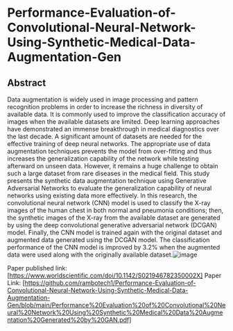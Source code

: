 # Performance-Evaluation-of-Convolutional-Neural-Network-Using-Synthetic-Medical-Data-Augmentation-Gen
## Abstract
Data augmentation is widely used in image processing and pattern recognition problems in order to increase the richness in diversity of available data. It is commonly used to improve the classification accuracy of images when the available datasets are limited. Deep learning approaches have demonstrated an immense breakthrough in medical diagnostics over the last decade. A significant amount of datasets are needed for the effective training of deep neural networks. The appropriate use of data augmentation techniques prevents the model from over-fitting and thus increases the generalization capability of the network while testing afterward on unseen data. However, it remains a huge challenge to obtain such a large dataset from rare diseases in the medical field. This study presents the synthetic data augmentation technique using Generative Adversarial Networks to evaluate the generalization capability of neural networks using existing data more effectively. In this research, the convolutional neural network (CNN) model is used to classify the X-ray images of the human chest in both normal and pneumonia conditions; then, the synthetic images of the X-ray from the available dataset are generated by using the deep convolutional generative adversarial network (DCGAN) model. Finally, the CNN model is trained again with the original dataset and augmented data generated using the DCGAN model. The classification performance of the CNN model is improved by 3.2% when the augmented data were used along with the originally available dataset.![image](https://user-images.githubusercontent.com/115944321/196048615-ee19ae1d-5090-4122-a501-4ebdb7b524e5.png)

Paper published link: [https://www.worldscientific.com/doi/10.1142/S021946782350002X]
Paper Link: [https://github.com/rambotech1/Performance-Evaluation-of-Convolutional-Neural-Network-Using-Synthetic-Medical-Data-Augmentation-Gen/blob/main/Performance%20Evaluation%20of%20Convolutional%20Neural%20Network%20Using%20Synthetic%20Medical%20Data%20Augmentation%20Generated%20by%20GAN.pdf]
